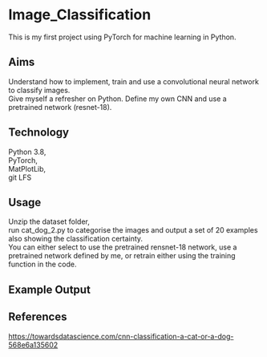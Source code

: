 # Image_Classification

This is my first project using PyTorch for machine learning in Python.

## Aims

Understand how to implement, train and use a convolutional neural network to classify images.  
Give myself a refresher on Python.
Define my own CNN and use a pretrained network (resnet-18).

## Technology

Python 3.8,  
PyTorch,  
MatPlotLib,    
git LFS

## Usage

Unzip the dataset folder,  
run cat_dog_2.py to categorise the images and output a set of 20 examples also showing the classification certainty.  
You can either select to use the pretrained rensnet-18 network, use a pretrained network defined by me, or retrain either using the training function in the code.

## Example Output



## References

https://towardsdatascience.com/cnn-classification-a-cat-or-a-dog-568e6a135602
